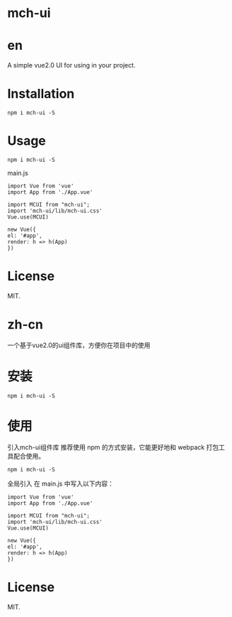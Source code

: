#   mch-ui

#   en

A simple vue2.0 UI  for using in your project.

#   Installation

    npm i mch-ui -S

#   Usage

    npm i mch-ui -S

main.js

    import Vue from 'vue'
    import App from './App.vue'

    import MCUI from "mch-ui";
    import 'mch-ui/lib/mch-ui.css'
    Vue.use(MCUI)

    new Vue({
    el: '#app',
    render: h => h(App)
    })
#   License
MIT.


#   zh-cn

一个基于vue2.0的ui组件库，方便你在项目中的使用

#   安装

    npm i mch-ui -S

#   使用

引入mch-ui组件库
推荐使用 npm 的方式安装，它能更好地和 webpack 打包工具配合使用。

    npm i mch-ui -S

全局引入 在 main.js 中写入以下内容：

    import Vue from 'vue'
    import App from './App.vue'

    import MCUI from "mch-ui";
    import 'mch-ui/lib/mch-ui.css'
    Vue.use(MCUI)

    new Vue({
    el: '#app',
    render: h => h(App)
    })

#   License
MIT.